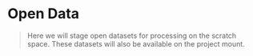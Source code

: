 # Open Data
> Here we will stage open datasets for processing on the scratch space. These datasets will also be available on the project mount.
